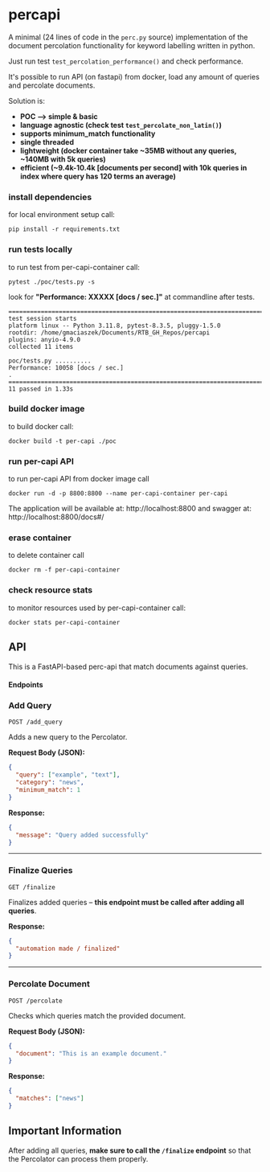 # percapi
A minimal (24 lines of code in the `perc.py` source) implementation of the document percolation functionality for keyword labelling written in python.

Just run test `test_percolation_performance()` and check performance.

It's possible to run API (on fastapi) from docker, load any amount of queries and percolate documents.

Solution is:
* **POC --> simple & basic**
* **language agnostic (check test `test_percolate_non_latin()`)**
* **supports minimum_match functionality**
* **single threaded**
* **lightweight (docker container take ~35MB without any queries, ~140MB with 5k queries)**
* **efficient (~9.4k-10.4k [documents per second] with 10k queries in index where query has 120 terms an average)**


### install dependencies
for local environment setup call: 
```commandline
pip install -r requirements.txt
```

### run tests locally
to run test from per-capi-container call:
```commandline
pytest ./poc/tests.py -s
```
look for **"Performance: XXXXX [docs / sec.]"** at commandline after tests.
```commandline
=================================================================================================== test session starts 
platform linux -- Python 3.11.8, pytest-8.3.5, pluggy-1.5.0
rootdir: /home/gmaciaszek/Documents/RTB_GH_Repos/percapi
plugins: anyio-4.9.0
collected 11 items                                                                                       

poc/tests.py ..........
Performance: 10058 [docs / sec.]
.
==================================================================================================== 11 passed in 1.33s
```

### build docker image
to build docker call:
```commandline
docker build -t per-capi ./poc
```

### run per-capi API
to run per-capi API from docker image call
```commandline
docker run -d -p 8800:8800 --name per-capi-container per-capi
```
The application will be available at: http://localhost:8800 and swagger at: http://localhost:8800/docs#/

### erase container
to delete container call
```commandline
docker rm -f per-capi-container
```

### check resource stats
to monitor resources used by per-capi-container call:
```commandline
docker stats per-capi-container
```

## API
This is a FastAPI-based perc-api that match documents against queries.

#### Endpoints

### **Add Query**
`POST /add_query`

Adds a new query to the Percolator.

**Request Body (JSON):**
```json
{
  "query": ["example", "text"],
  "category": "news",
  "minimum_match": 1
}
```

**Response:**
```json
{
  "message": "Query added successfully"
}
```

---

### **Finalize Queries**
`GET /finalize`

Finalizes added queries – **this endpoint must be called after adding all queries**.

**Response:**
```json
{
  "automation made / finalized"
}
```

---

### **Percolate Document**
`POST /percolate`

Checks which queries match the provided document.

**Request Body (JSON):**
```json
{
  "document": "This is an example document."
}
```

**Response:**
```json
{
  "matches": ["news"]
}
```

## Important Information
After adding all queries, **make sure to call the `/finalize` endpoint** so that the Percolator can process them properly.



